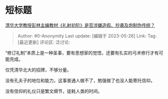 # 短标题
[清华大学教授彭林主编教材《礼射初阶》是否涉嫌造假、抄袭及炮制伪传统？](https://www.zhihu.com/question/263474136/answer/3044737249)

> Author: #0-Anonymity
> Last update: [编辑于 2023-05-26]
> Link:
> Tag: [最近更新]
> 评论区:
> 泛讨论:

“修订礼制”本质上是一种圣事，要有思想家的觉悟，还要有扎实的弓术修行才有可能完成。

仅凭清华北大的招牌，不够分量。

没有孔夫子的地位和能力，这事普通人做不了，勉强做了也没人能寄托信仰。

没有信仰的礼仪只是繁文缛节，徒耗人类的时间。